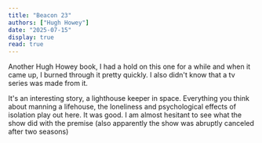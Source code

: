 ```yaml
---
title: "Beacon 23"
authors: ["Hugh Howey"]
date: "2025-07-15"
display: true
read: true
---
```


Another Hugh Howey book, I had a hold on this one for a while and when it came up, I burned through it pretty quickly. I also didn't know that a tv series was made from it.

It's an interesting story, a lighthouse keeper in space. Everything you think about manning a lifehouse, the loneliness and psychological effects of isolation play out here. It was good. I am almost hesitant to see what the show did with the premise (also apparently the show was abruptly canceled after two seasons)

